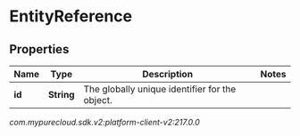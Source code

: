 # EntityReference


## Properties

| Name | Type | Description | Notes |
| ------------ | ------------- | ------------- | ------------- |
| **id** | **String** | The globally unique identifier for the object. |  |




_com.mypurecloud.sdk.v2:platform-client-v2:217.0.0_
